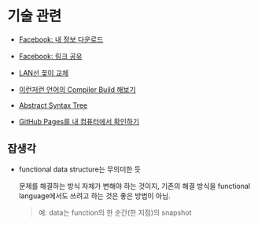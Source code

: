 # 기술 관련

- [Facebook: 내 정보 다운로드](facebook_download_my_information.md)
- [Facebook: 링크 공유](facebook_share_link.md)

- [LAN선 꽂이 교체](network_wall_face_plate.md)

- [이런저런 언어의 Compiler Build 해보기](build_compilers.md)
- [Abstract Syntax Tree](abstract_syntax_tree.md)

- [GitHub Pages를 내 컴퓨터에서 확인하기](setup_jekyll_for_github_pages.md)

## 잡생각

- functional data structure는 무의미한 듯

  문제를 해결하는 방식 자체가 변해야 하는 것이지, 기존의 해결 방식을 functional language에서도 쓰려고 하는 것은 좋은 방법이 아님.
  > 예: data는 function의 한 순간(한 지점)의 snapshot
